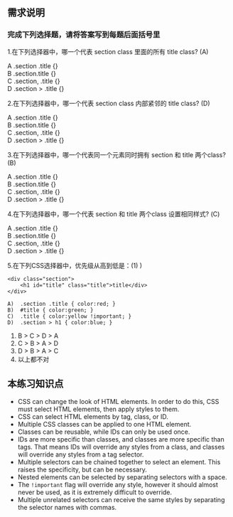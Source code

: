 ## 需求说明

### 完成下列选择题，请将答案写到每题后面括号里

1.在下列选择器中，哪一个代表 section class 里面的所有 title class? (A)

A <lable>.section .title {}</lable>  
B <lable>.section.title {}</lable>  
C <lable>.section, .title {}</lable>  
D <lable>.section > .title {}</lable>  

2.在下列选择器中，哪一个代表 section class 内部紧邻的 title class? (D)

A <lable>.section .title {}</lable>  
B <lable>.section.title {}</lable>   
C <lable>.section, .title {}</lable>   
D <lable>.section > .title {}</lable>  

3.在下列选择器中，哪一个代表同一个元素同时拥有 section 和 title 两个class? (B)

A <lable>.section .title {}</lable>  
B <lable>.section.title {}</lable>   
C <lable>.section, .title {}</lable>   
D <lable>.section > .title {}</lable>   



4.在下列选择器中，哪一个代表 section 和 title 两个class 设置相同样式? (C)

A <lable>.section .title {}</lable>  
B <lable>.section.title {}</lable>   
C <lable>.section, .title {}</lable>   
D <lable>.section > .title {}</lable>   



5.在下列CSS选择器中，优先级从高到低是：(1) )

```
<div class="section">
    <h1 id="title" class="title">title</div>
</div>

A)  .section .title { color:red; }
B)  #title { color:green; }
C)  .title { color:yellow !important; }
D)  .section > h1 { color:blue; }
```
1)  <lable> B > C > D > A </lable>   
2)  <lable> C > B > A > D </lable>    
3)  <lable> D > B > A > C</lable>  
4)  <lable> 以上都不对 </lable>  

  

## 本练习知识点

- CSS can change the look of HTML elements. In order to do this, CSS must select HTML elements, then apply styles to them.
- CSS can select HTML elements by tag, class, or ID.
- Multiple CSS classes can be applied to one HTML element.
- Classes can be reusable, while IDs can only be used once.
- IDs are more specific than classes, and classes are more specific than tags. That means IDs will override any styles from a class, and classes will override any styles from a tag selector.
- Multiple selectors can be chained together to select an element. This raises the specificity, but can be necessary.
- Nested elements can be selected by separating selectors with a space.
- The `!important` flag will override any style, however it should almost never be used, as it is extremely difficult to override.
- Multiple unrelated selectors can receive the same styles by separating the selector names with commas.

